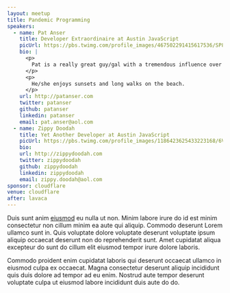 ```yaml
---
layout: meetup
title: Pandemic Programming
speakers:
  - name: Pat Anser
    title: Developer Extraordinaire at Austin JavaScript
    picUrl: https://pbs.twimg.com/profile_images/467502291415617536/SP8_ylk9_400x400.png
    bio: |
      <p>
        Pat is a really great guy/gal with a tremendous influence over the community.
      </p>
      <p>
        He/she enjoys sunsets and long walks on the beach.
      </p>
    url: http://patanser.com
    twitter: patanser
    github: patanser
    linkedin: patanser
    email: pat.anser@aol.com
  - name: Zippy Doodah
    title: Yet Another Developer at Austin JavaScript
    picUrl: https://pbs.twimg.com/profile_images/1186423625433223168/6VycCb6R_400x400.jpg
    bio:
    url: http://zippydoodah.com
    twitter: zippydoodah
    github: zippydoodah
    linkedin: zippydoodah
    email: zippy.doodah@aol.com
sponsor: cloudflare
venue: cloudflare
after: lavaca
---
```


Duis sunt anim [eiusmod](https://eiusmod.com) eu nulla ut non. Minim labore irure do id est minim consectetur non cillum minim ea aute qui aliquip. Commodo deserunt Lorem ullamco sunt in. Quis voluptate dolore voluptate deserunt voluptate ipsum aliquip occaecat deserunt non do reprehenderit sunt. Amet cupidatat aliqua excepteur do sunt do cillum elit eiusmod tempor irure dolore laboris.

Commodo proident enim cupidatat laboris qui deserunt occaecat ullamco in eiusmod culpa ex occaecat. Magna consectetur deserunt aliquip incididunt quis duis dolore ad tempor ad eu enim. Nostrud aute tempor deserunt voluptate culpa ut eiusmod labore incididunt duis aute do do.

